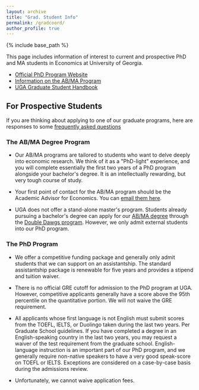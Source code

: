 ```yaml
---
layout: archive
title: "Grad. Student Info"
permalink: /gradcoord/
author_profile: true
---
```


{% include base_path %}

This page includes information of interest to current and prospective PhD and MA students in Economics at University of Georgia. 

* [Official PhD Program Website](https://www.terry.uga.edu/economics/phd/index.php)
* [Information on the AB/MA Program](https://www.terry.uga.edu/economics/prospective-ab-ma.php)
* [UGA Graduate Student Handbook](/files/graduatestudenthandbook)

## For Prospective Students

If you are thinking about applying to one of our graduate programs, here are responses to some [frequently asked questions](/gradcoord/faq.html)

### The AB/MA Degree Program

* Our AB/MA programs are tailored to students who want to delve deeply into economic research. We think of it as a "PhD-light" experience, and you will complete essentially the first two years of a PhD program alongside your bachelor's degree. It is an intellectually rewarding, but very tough course of study.

* Your first point of contact for the AB/MA program should be the Academic Advisor for Economics. You can [email them here](mailto://econua@uga.edu).

* UGA does not offer a stand-alone master's program. Students already pursuing a bachelor's degree can apply for our [AB/MA degree](https://www.terry.uga.edu/economics/prospective-ab-ma.php) through the [Double Dawgs program](http://doubledawgs.uga.edu/). However, we only admit external students into our PhD program.

### The PhD Program

* We offer a competitive funding package and generally only admit students that we can support on an assistantship. The standard assistantship package is renewable for five years and provides a stipend and tuition waiver.

* There is no official GRE cutoff for admission to the PhD program at UGA. However, competitive applicants generally have a score above the 95th percentile on the quantitative portion. We will not waive the GRE requirement.

* All applicants whose first language is not English must submit scores from the TOEFL, IELTS, or Duolingo taken during the last two years. Per Graduate School guidelines. If you have completed a degree in an English-speaking country in the last two years, you may request a waiver of the test requirement from the graduate school. English-language instruction is an important part of our PhD program, and we generally require non-native speakers to have a very good speak-score on TOEFL or IELTS. Exceptions are considered on a case-by-case basis during the admissions review.

* Unfortunately, we cannot waive application fees.
